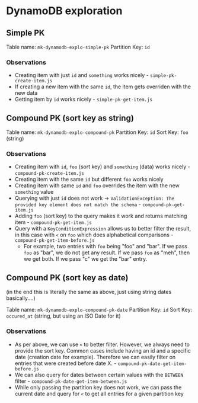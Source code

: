 # DynamoDB exploration

## Simple PK

Table name: `mk-dynamodb-explo-simple-pk`
Partition Key: `id`

### Observations

* Creating item with just `id` and `something` works nicely - `simple-pk-create-item.js`
* If creating a new item with the same `id`, the item gets overriden with the new data
* Getting item by `id` works nicely - `simple-pk-get-item.js`

## Compound PK (sort key as string)

Table name: `mk-dynamodb-explo-compound-pk`
Partition Key: `id`
Sort Key: `foo` (string)

### Observations

* Creating item with `id`, `foo` (sort key) and `something` (data) works nicely - `compound-pk-create-item.js`
* Creating item with the same `id` but different `foo` works nicely
* Creating item with same `id` and `foo` overrides the item with the new `something` value
* Querying with just `id` does not work -> `ValidationException: The provided key element does not match the schema` - `compound-pk-get-item.js`
* Adding `foo` (sort key) to the query makes it work and returns matching item - `compound-pk-get-item.js`
* Query with a `KeyConditionExpression` allows us to better filter the result, in this case with `<` on `foo` which does alphabetical comparisons - `compound-pk-get-item-before.js`
  * For example, two entries with `foo` being "foo" and "bar". If we pass `foo` as "bar", we do not get any result. If we pass `foo` as "meh", then we get both. If we pass "c" we get the "bar" entry.

## Compound PK (sort key as date)

(in the end this is literally the same as above, just using string dates basically....)

Table name: `mk-dynamodb-explo-compound-pk-date`
Partition Key: `id`
Sort Key: `occured_at` (string, but using an ISO Date for it)

### Observations

* As per above, we can use `<` to better filter. However, we always need to provide the sort key. Common cases include having an id and a specific date (creation date for example). Therefore we can easily filter on entries that were created before date X. - `compound-pk-date-get-item-before.js`
* We can also query for dates between certain values with the `BETWEEN` filter - `compound-pk-date-get-item-between.js`
* While only passing the partition key does not work, we can pass the current date and query for `<` to get all entries for a given partition key
